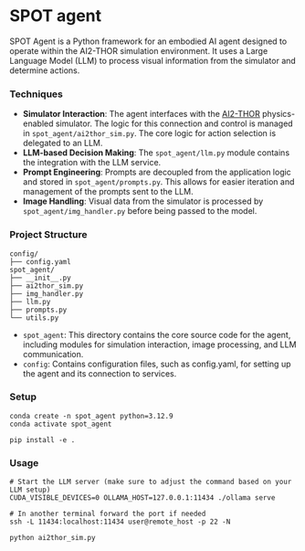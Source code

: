 # SPOT agent

SPOT Agent is a Python framework for an embodied AI agent designed to operate within the AI2-THOR simulation environment. It uses a Large Language Model (LLM) to process visual information from the simulator and determine actions.

### Techniques

*   **Simulator Interaction**: The agent interfaces with the [AI2-THOR](https://ai2thor.allenai.org/) physics-enabled simulator. The logic for this connection and control is managed in `spot_agent/ai2thor_sim.py`. The core logic for action selection is delegated to an LLM.
*   **LLM-based Decision Making**: The `spot_agent/llm.py` module contains the integration with the LLM service.
*   **Prompt Engineering**: Prompts are decoupled from the application logic and stored in `spot_agent/prompts.py`. This allows for easier iteration and management of the prompts sent to the LLM.
*   **Image Handling**: Visual data from the simulator is processed by `spot_agent/img_handler.py` before being passed to the model.

### Project Structure

```
config/
├── config.yaml
spot_agent/
├── __init__.py
├── ai2thor_sim.py
├── img_handler.py
├── llm.py
├── prompts.py
└── utils.py
```

*   `spot_agent`: This directory contains the core source code for the agent, including modules for simulation interaction, image processing, and LLM communication.
*   `config`: Contains configuration files, such as config.yaml, for setting up the agent and its connection to services.

### Setup
```
conda create -n spot_agent python=3.12.9
conda activate spot_agent

pip install -e .
```

### Usage
```
# Start the LLM server (make sure to adjust the command based on your LLM setup)
CUDA_VISIBLE_DEVICES=0 OLLAMA_HOST=127.0.0.1:11434 ./ollama serve

# In another terminal forward the port if needed
ssh -L 11434:localhost:11434 user@remote_host -p 22 -N

python ai2thor_sim.py
```
